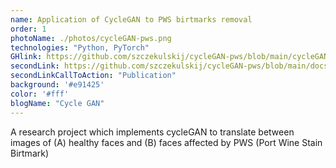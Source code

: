 ```yaml
---
name: Application of CycleGAN to PWS birtmarks removal
order: 1
photoName: ./photos/cycleGAN-pws.png
technologies: "Python, PyTorch"
GHlink: https://github.com/szczekulskij/cycleGAN-pws/blob/main/cycleGAN/notebooks/cycleGAN.ipynb
secondLink: https://github.com/szczekulskij/cycleGAN-pws/blob/main/docs/aslms-2024/aslms-2024-final%20(uploaded)%20version.docx
secondLinkCallToAction: "Publication"
background: '#e91425'
color: '#fff'
blogName: "Cycle GAN"
---
```


A research project which implements cycleGAN to translate between images of (A) healthy faces and (B) faces affected by PWS (Port Wine Stain Birtmark)